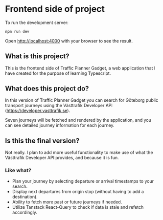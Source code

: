# Frontend side of project
To run the development server:

```bash
npm run dev
```

Open [http://localhost:4000](http://localhost:4000) with your browser to see the result.

## What is this project?
This is the frontend side of Traffic Planner Gadget, a web application that I have created for the purpose of learning Typescript. 

## What does this project do?
In this version of Traffic Planner Gadget you can search for Göteborg public transport journeys using the Västtrafik Developer API (https://developer.vasttrafik.se).

Seven journeys will be fetched and rendered by the application, and you can see detailed journey information for each journey.

## Is this the final version?
Not really. I plan to add more useful functionality to make use of what the Västtrafik Developer API provides, and because it is fun.

### Like what?
* Plan your journey by selecting departure or arrival timestamps to your search.
* Display next departures from origin stop (without having to add a destination).
* Ability to fetch more past or future journeys if needed.
* Utilize Tanstack React-Query to check if data is stale and refetch accordingly.
